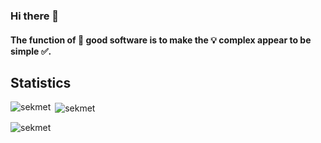 ### Hi there 👋

#### The function of 🚀 good software is to make the 💡 complex appear to be simple ✅.

<!--
**sekmet/sekmet** is a ✨ _special_ ✨ repository because its `README.md` (this file) appears on your GitHub profile.

Here are some ideas to get you started:

- 🔭 I’m currently working on ...
- 🌱 I’m currently learning ...
- 👯 I’m looking to collaborate on ...
- 🤔 I’m looking for help with ...
- 💬 Ask me about ...
- 📫 How to reach me: ...
- 😄 Pronouns: ...
- ⚡ Fun fact: ...
-->

## Statistics
<p><img align="left" src="https://github-readme-stats.vercel.app/api/top-langs?username=sekmet&show_icons=true&locale=en&layout=compact" alt="sekmet" /></p>

<p>&nbsp;<img align="center" src="https://github-readme-stats.vercel.app/api?username=sekmet&show_icons=true&locale=en" alt="sekmet" /></p>

<p><img align="center" src="https://github-readme-streak-stats.herokuapp.com/?user=sekmet&" alt="sekmet" /></p>
